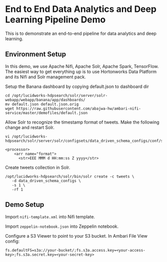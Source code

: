 # End to End Data Analytics and Deep Learning Pipeline Demo

This is to demonstrate an end-to-end pipeline for data analytics and deep learning.

## Environment Setup
In this demo, we use Apache Nifi, Apache Solr, Apache Spark, TensorFlow. The easiest way to get everything up is to use Hortonworks Data Platform and its Nifi and Solr management pack.


Setup the Banana dashboard by copying default.json to dashboard dir
```
cd /opt/lucidworks-hdpsearch/solr/server/solr-webapp/webapp/banana/app/dashboards/
mv default.json default.json.orig
wget https://raw.githubusercontent.com/abajwa-hw/ambari-nifi-service/master/demofiles/default.json
```

Allow Solr to recognize the timestamp format of tweets. Make the following change and restart Solr.
```
vi /opt/lucidworks-hdpsearch/solr/server/solr/configsets/data_driven_schema_configs/conf/solrconfig.xml

<processor>
    <arr name="format">
      <str>EEE MMM d HH:mm:ss Z yyyy</str>
```

Create tweets collection in Solr.
```
/opt/lucidworks-hdpsearch/solr/bin/solr create -c tweets \
   -d data_driven_schema_configs \
   -s 1 \
   -rf 1
```

## Demo Setup
Import `nifi-template.xml` into Nifi template.

Import `zeppelin-notebook.json` into Zeppelin notebook.

Configure a S3 Viewer to point to your S3 bucket. In Ambari File View config:
```
fs.defaultFS=s3a://your-bucket/;fs.s3a.access.key=<your-access-key>;fs.s3a.secret.key=<your-secret-key>
```
